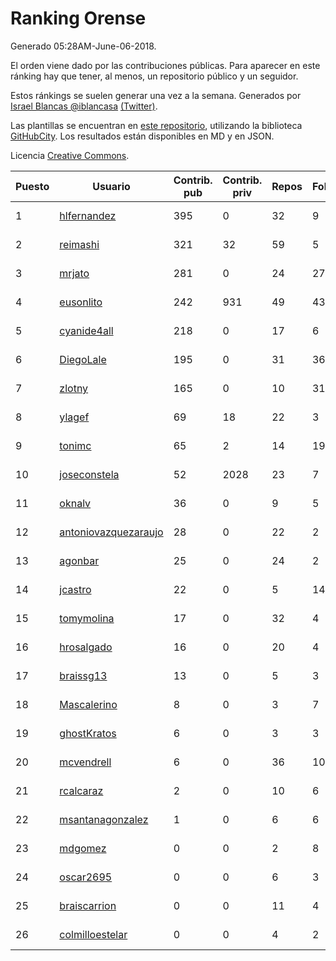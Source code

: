# Ranking Orense

Generado 05:28AM-June-06-2018.

El orden viene dado por las contribuciones públicas. Para aparecer en este ránking hay que tener, al menos, un repositorio público y un seguidor.

Estos ránkings se suelen generar una vez a la semana. Generados por [Israel Blancas @iblancasa](https://github.com/iblancasa/) [(Twitter)](https://twitter.com/iblancasa).

Las plantillas se encuentran en [este repositorio](https://github.com/iblancasa/GH-Spanish-Ranking), utilizando la biblioteca [GitHubCity](https://github.com/iblancasa/GitHubCity). Los resultados están disponibles en MD y en JSON.

Licencia [Creative Commons](https://creativecommons.org/licenses/by/4.0/).

| Puesto   |  Usuario  | Contrib. pub | Contrib. priv |Repos| Followers | Desde |  Avatar  |
|----------|-----------|--------------|---------------|-----|-----------|-------|----------|
|1|[hlfernandez](https://github.com/hlfernandez)|395|0|32|9|2013-01-31|![hlfernandez](https://avatars3.githubusercontent.com/u/3440230)|
|2|[reimashi](https://github.com/reimashi)|321|32|59|5|2013-11-16|![reimashi](https://avatars3.githubusercontent.com/u/5956659)|
|3|[mrjato](https://github.com/mrjato)|281|0|24|27|2013-01-31|![mrjato](https://avatars0.githubusercontent.com/u/3437005)|
|4|[eusonlito](https://github.com/eusonlito)|242|931|49|43|2011-03-01|![eusonlito](https://avatars2.githubusercontent.com/u/644551)|
|5|[cyanide4all](https://github.com/cyanide4all)|218|0|17|6|2015-10-13|![cyanide4all](https://avatars3.githubusercontent.com/u/15110109)|
|6|[DiegoLale](https://github.com/DiegoLale)|195|0|31|36|2014-01-07|![DiegoLale](https://avatars3.githubusercontent.com/u/6343725)|
|7|[zlotny](https://github.com/zlotny)|165|0|10|31|2013-12-10|![zlotny](https://avatars1.githubusercontent.com/u/6155245)|
|8|[ylagef](https://github.com/ylagef)|69|18|22|3|2015-11-24|![ylagef](https://avatars0.githubusercontent.com/u/16003702)|
|9|[tonimc](https://github.com/tonimc)|65|2|14|19|2011-04-25|![tonimc](https://avatars2.githubusercontent.com/u/750002)|
|10|[joseconstela](https://github.com/joseconstela)|52|2028|23|7|2014-01-13|![joseconstela](https://avatars0.githubusercontent.com/u/6388629)|
|11|[oknalv](https://github.com/oknalv)|36|0|9|5|2014-12-05|![oknalv](https://avatars0.githubusercontent.com/u/10089519)|
|12|[antoniovazquezaraujo](https://github.com/antoniovazquezaraujo)|28|0|22|2|2011-08-17|![antoniovazquezaraujo](https://avatars0.githubusercontent.com/u/987077)|
|13|[agonbar](https://github.com/agonbar)|25|0|24|2|2012-03-19|![agonbar](https://avatars1.githubusercontent.com/u/1553211)|
|14|[jcastro](https://github.com/jcastro)|22|0|5|14|2010-01-26|![jcastro](https://avatars0.githubusercontent.com/u/190036)|
|15|[tomymolina](https://github.com/tomymolina)|17|0|32|4|2012-01-06|![tomymolina](https://avatars2.githubusercontent.com/u/1309445)|
|16|[hrosalgado](https://github.com/hrosalgado)|16|0|20|4|2014-11-24|![hrosalgado](https://avatars2.githubusercontent.com/u/9938772)|
|17|[braissg13](https://github.com/braissg13)|13|0|5|3|2016-11-03|![braissg13](https://avatars3.githubusercontent.com/u/23237528)|
|18|[Mascalerino](https://github.com/Mascalerino)|8|0|3|7|2014-12-05|![Mascalerino](https://avatars0.githubusercontent.com/u/10086067)|
|19|[ghostKratos](https://github.com/ghostKratos)|6|0|3|3|2012-03-02|![ghostKratos](https://avatars0.githubusercontent.com/u/1493473)|
|20|[mcvendrell](https://github.com/mcvendrell)|6|0|36|10|2012-06-18|![mcvendrell](https://avatars1.githubusercontent.com/u/1863001)|
|21|[rcalcaraz](https://github.com/rcalcaraz)|2|0|10|6|2013-10-24|![rcalcaraz](https://avatars3.githubusercontent.com/u/5764920)|
|22|[msantanagonzalez](https://github.com/msantanagonzalez)|1|0|6|6|2014-09-22|![msantanagonzalez](https://avatars2.githubusercontent.com/u/8866635)|
|23|[mdgomez](https://github.com/mdgomez)|0|0|2|8|2014-11-26|![mdgomez](https://avatars1.githubusercontent.com/u/9967701)|
|24|[oscar2695](https://github.com/oscar2695)|0|0|6|3|2013-10-24|![oscar2695](https://avatars0.githubusercontent.com/u/5764349)|
|25|[braiscarrion](https://github.com/braiscarrion)|0|0|11|4|2013-12-29|![braiscarrion](https://avatars0.githubusercontent.com/u/6281857)|
|26|[colmilloestelar](https://github.com/colmilloestelar)|0|0|4|2|2015-10-13|![colmilloestelar](https://avatars3.githubusercontent.com/u/15110085)|
